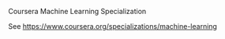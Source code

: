 Coursera Machine Learning Specialization

See https://www.coursera.org/specializations/machine-learning